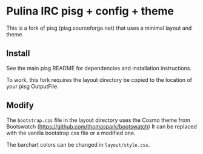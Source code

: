 # Pulina IRC pisg + config + theme

This is a fork of pisg (pisg.sourceforge.net) that uses a minimal layout and theme.

## Install

See the main pisg README for dependencies and installation instructions.

To work, this fork requires the layout directory be copied to the location of your pisg OutputFile.

## Modify

The `bootstrap.css` file in the layout directory uses the Cosmo theme from Bootswatch (https://github.com/thomaspark/bootswatch)
It can be replaced with the vanilla bootstrap css file or a modified one.

The barchart colors can be changed in `layout/style.css`.
